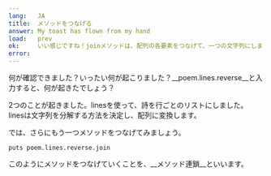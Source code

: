 ```yaml
---
lang:   JA
title:  メソッドをつなげる
answer: My toast has flown from my hand
load:   prev
ok:     いい感じですね！joinメソッドは、配列の各要素をつなげて、一つの文字列にしました。
error:  
---
```


何が確認できました？いったい何が起こりました？__poem.lines.reverse__と入力すると、何が起きたでしょう？

2つのことが起きました。linesを使って、詩を行ごとのリストにしました。
linesは文字列を分解する方法を決定し、配列に変換します。

では、さらにもう一つメソッドをつなげてみましょう。

    puts poem.lines.reverse.join

このようにメソッドをつなげていくことを、__メソッド連鎖__といいます。
